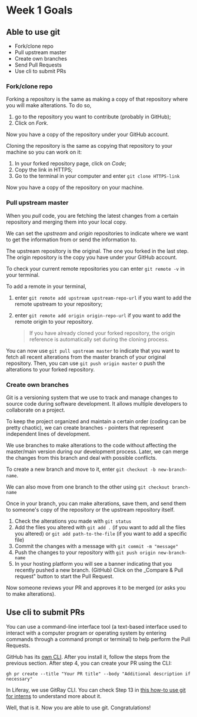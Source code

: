 # Week 1 Goals
  
## Able to use git
* Fork/clone repo
* Pull upstream master
* Create own branches
* Send Pull Requests
* Use cli to submit PRs

### Fork/clone repo
Forking a repository is the same as making a copy of that repository where you will make alterations. To do so,
1. go to the repository you want to contribute (probably in GitHub);
1.  Click on _Fork_.

Now you have a copy of the repository under your GitHub account.

Cloning the repository is the same as copying that repository to your machine so you can work on it:

1. In your forked repository page, click on _Code_;
1. Copy the link in HTTPS;
2. Go to the terminal in your computer and enter `git clone HTTPS-link`

Now you have a copy of the repository on your machine.


### Pull upstream master
When you _pull_ code, you are fetching the latest changes from a certain repository and merging them into your local copy.

We can set the _upstream_ and _origin_ repositories to indicate where we want to get the information from or send the information to.

The upstream repository is the original. The one you forked in the last step. The origin repository is the copy you have under your GitHub account.

To check your current remote repositories you can enter `git remote -v` in your terminal.

To add a remote in your terminal,
1. enter `git remote add upstream upstream-repo-url` if you want to add the remote upstream to your repository;
1. enter `git remote add origin origin-repo-url` if you want to add the remote origin to your repository.

    > If you have already cloned your forked repository, the origin reference is automatically set during the cloning process.

You can now use `git pull upstream master` to indicate that you want to fetch all recent alterations from the master branch of your original repository. Then, you can use `git push origin master` o push the alterations to your forked repository.

### Create own branches
Git is a versioning system that we use to track and manage changes to source code during software development. It allows multiple developers to collaborate on a project.

To keep the project organized and maintain a certain order (coding can be pretty chaotic), we can create branches - pointers that represent independent lines of development.

We use branches to make alterations to the code without affecting the master/main version during our development process. Later, we can merge the changes from this branch and deal with possible conflicts.

To create a new branch and move to it, enter `git checkout -b new-branch-name`.

We can also move from one branch to the other using `git checkout branch-name`

Once in your branch, you can make alterations, save them, and send them to someone's copy of the repository or the upstream repository itself.

1. Check the alterations you made with `git status`
1. Add the files you altered with `git add .` (if you want to add all the files you altered) or `git add path-to-the-file` (if you want to add a specific file)
1. Commit the changes with a message with `git commit -m "message"`
1. Push the changes to your repository with `git push origin new-branch-name`
1. In your hosting platform you will see a banner indicating that you recently pushed a new branch. (GitHub) Click on the _Compare & Pull request" button to start the Pull Request.

Now someone reviews your PR and approves it to be merged (or asks you to make alterations).

## Use cli to submit PRs
You can use a command-line interface tool (a text-based interface used to interact with a computer program or operating system by entering commands through a command prompt or terminal) to help perform the Pull Requests.

GitHub has its [own CLI](https://github.com/cli/cli#installation). After you install it, follow the steps from the previous section. After step 4, you can create your PR using the CLI:

`gh pr create --title "Your PR title" --body "Additional description if necessary"`

In Liferay, we use GitRay CLI. You can check Step 13 in [this how-to use git for interns](https://liferay.atlassian.net/l/cp/T7rVz4xw) to understand more about it. 

Well, that is it. Now you are able to use git. Congratulations!